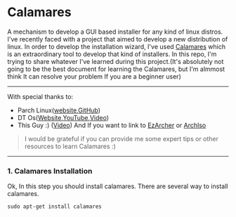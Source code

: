 # Calamares
A mechanism to develop a GUI based installer for any kind of linux distros.    
I've recently faced with a project that aimed to develop a new distribution of linux. In order to develop the installation wizard, I've used [Calamares](https://calamares.io/)
which is an extraordinary tool to develop that kind of installers. In this repo, I'm trying to share whatever I've learned during this project.(It's absolutely not going to be the best document for learning the Calamares, but I'm almmost think It can resolve your problem If you are a beginner user)

------
With special thanks to:
- Parch Linux([website](https://parchlinux.com/download),[GitHub](https://github.com/parchlinux))
- DT Os([Website](https://distro.tube/dtos/),[YouTube](https://www.youtube.com/watch?v=mgqWBFHFdAc),[Video](https://www.youtube.com/watch?v=peTmPXuoW-0))
- This Guy :) ([Video](https://www.youtube.com/watch?v=L91iAquEopc))
And If you want to link to [EzArcher](https://www.youtube.com/watch?v=G6a2TpyrIhY) or [ArchIso](https://www.youtube.com/watch?v=peTmPXuoW-0)
> I would be grateful if you can provide me some expert tips or other resources to learn Calamares :)
-------
### 1. Calamares Installation
Ok, In this step you should install calamares. There are several way to install calamares. 
```
sudo apt-get install calamares
```
